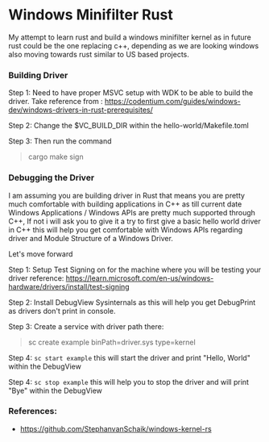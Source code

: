 # Windows Minifilter Rust

My attempt to learn rust and build a windows minifilter kernel as in future rust could be the one replacing c++,
depending as we are looking windows also moving towards rust similar to US based projects.

### Building Driver

Step 1: Need to have proper MSVC setup with WDK to be able to build the driver. Take reference from : https://codentium.com/guides/windows-dev/windows-drivers-in-rust-prerequisites/

Step 2: Change the $VC_BUILD_DIR within the hello-world/Makefile.toml

Step 3: Then run the command

> cargo make sign

### Debugging the Driver

I am assuming you are building driver in Rust that means you are pretty much comfortable with building applications in C++ as till current date Windows Applications / Windows APIs are pretty much supported through C++, If not i will ask you to give it a try to first give a basic hello world driver in C++ this will help you get comfortable with Windows APIs regarding driver and Module Structure of a Windows Driver.

Let's move forward

Step 1: Setup Test Signing on for the machine where you will be testing your driver reference: https://learn.microsoft.com/en-us/windows-hardware/drivers/install/test-signing

Step 2: Install DebugView Sysinternals as this will help you get DebugPrint as drivers don't print in console.

Step 3: Create a service with driver path there:
> sc create example binPath=driver.sys type=kernel

Step 4: `sc start example` this will start the driver and print "Hello, World" within the DebugView

Step 4: `sc stop example` this will help you to stop the driver and will print "Bye" within the DebugView

### References: 
* https://github.com/StephanvanSchaik/windows-kernel-rs
